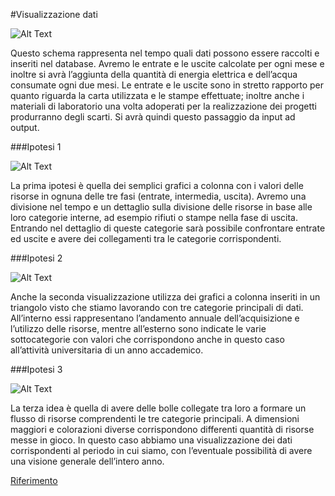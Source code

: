 #Visualizzazione dati

![Alt Text](http://i.imgur.com/VlkwCLZ.jpg)

Questo schema rappresenta nel tempo quali dati possono essere raccolti e inseriti nel database.
Avremo le entrate e le uscite calcolate per ogni mese e inoltre si avrà l’aggiunta della quantità di energia elettrica e dell’acqua consumate ogni due mesi.
Le entrate e le uscite sono in stretto rapporto per quanto riguarda la carta utilizzata e le stampe effettuate; inoltre anche  i materiali di laboratorio una volta adoperati per la realizzazione dei progetti produrranno degli scarti.
Si avrà quindi questo passaggio da input ad output.

###Ipotesi 1

![Alt Text](http://i.imgur.com/wEhnJZb.jpg)

La prima ipotesi è quella dei semplici grafici a colonna con i valori delle risorse in ognuna delle tre fasi (entrate, intermedia, uscita).
Avremo una divisione nel tempo e un dettaglio sulla divisione delle risorse in base alle loro categorie interne, ad esempio rifiuti o stampe nella fase di uscita.
Entrando nel dettaglio di queste categorie sarà possibile confrontare entrate ed uscite e avere dei collegamenti tra le categorie corrispondenti.

###Ipotesi 2

![Alt Text](http://i.imgur.com/OE8f9Bi.jpg)

Anche la seconda visualizzazione utilizza dei grafici a colonna inseriti in un triangolo visto che stiamo lavorando con tre categorie principali di dati. All’interno essi rappresentano l’andamento annuale dell’acquisizione e l’utilizzo delle risorse, mentre all’esterno sono indicate le varie sottocategorie con valori che corrispondono anche in questo caso all’attività universitaria di un anno accademico.

###Ipotesi 3

![Alt Text](http://i.imgur.com/I3vjFVg.jpg)

La terza idea è quella di avere delle bolle collegate tra loro a formare un flusso di risorse comprendenti le tre categorie principali. A dimensioni maggiori e colorazioni diverse corrispondono differenti quantità di risorse messe in gioco.
In questo caso abbiamo una visualizzazione dei dati corrispondenti al periodo in cui siamo, con l’eventuale possibilità di avere una visione generale dell’intero anno.

[Riferimento](https://www.behance.net/gallery/Selling-at-Sundance/14264353)
